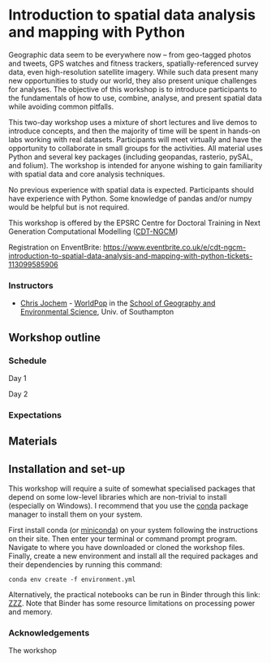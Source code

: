 # Introduction to spatial data analysis and mapping with Python

Geographic data seem to be everywhere now – from geo-tagged photos and tweets, GPS watches and fitness trackers, spatially-referenced survey data, even high-resolution satellite imagery. While such data present many new opportunities to study our world, they also present unique challenges for analyses. The objective of this workshop is to introduce participants to the fundamentals of how to use, combine, analyse, and present spatial data while avoiding common pitfalls.

This two-day workshop uses a mixture of short lectures and live demos to introduce concepts, and then the majority of time will be spent in hands-on labs working with real datasets. Participants will meet virtually and have the opportunity to collaborate in small groups for the activities. All material uses Python and several key packages (including geopandas, rasterio, pySAL, and folium). The workshop is intended for anyone wishing to gain familiarity with spatial data and core analysis techniques.

No previous experience with spatial data is expected. Participants should have experience with Python. Some knowledge of pandas and/or numpy would be helpful but is not required. 

This workshop is offered by the EPSRC Centre for Doctoral Training in Next Generation Computational Modelling ([CDT-NGCM](http://www.ngcm.soton.ac.uk/))

Registration on EnventBrite: https://www.eventbrite.co.uk/e/cdt-ngcm-introduction-to-spatial-data-analysis-and-mapping-with-python-tickets-113099585906

### Instructors
* [Chris Jochem](https://www.wcjochem.com) - [WorldPop](https://www.worldpop.org) in the [School of Geography and Environmental Science](https://www.southampton.ac.uk/geography), Univ. of Southampton


## Workshop outline

### Schedule
Day 1

Day 2

### Expectations

## Materials


## Installation and set-up
This workshop will require a suite of somewhat specialised packages that depend on some low-level libraries which are non-trivial to install (especially on Windows). I recommend that you use the [conda](https://docs.conda.io/projects/conda/en/latest/index.html) package manager to install them on your system.

First install conda (or [miniconda](https://docs.conda.io/en/latest/miniconda.html)) on your system following the instructions on their site. Then enter your terminal or command prompt program. Navigate to where you have downloaded or cloned the workshop files. Finally, create a new environment and install all the required packages and their dependencies by running this command:

```
conda env create -f environment.yml 
```

Alternatively, the practical notebooks can be run in Binder through this link: [ZZZ](). Note that Binder has some resource limitations on processing power and memory.

### Acknowledgements
The workshop 


